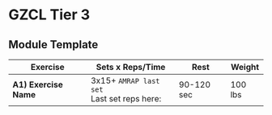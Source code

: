 # GZCL Tier 3

## Module Template 

| Exercise              | Sets x Reps/Time                              | Rest       | Weight  |
| --------------------- | --------------------------------------------- | ---------- | ------- |
| **A1) Exercise Name** | 3x15+ `AMRAP last set`<br>Last set reps here: | 90-120 sec | 100 lbs |
